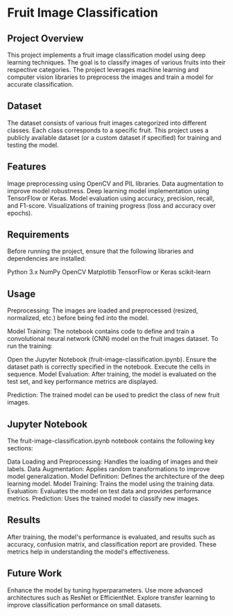 # Fruit Image Classification
## Project Overview
This project implements a fruit image classification model using deep learning techniques. The goal is to classify images of various fruits into their respective categories. The project leverages machine learning and computer vision libraries to preprocess the images and train a model for accurate classification.

## Dataset
The dataset consists of various fruit images categorized into different classes. Each class corresponds to a specific fruit. This project uses a publicly available dataset (or a custom dataset if specified) for training and testing the model.

## Features
Image preprocessing using OpenCV and PIL libraries.
Data augmentation to improve model robustness.
Deep learning model implementation using TensorFlow or Keras.
Model evaluation using accuracy, precision, recall, and F1-score.
Visualizations of training progress (loss and accuracy over epochs).
## Requirements
Before running the project, ensure that the following libraries and dependencies are installed:

Python 3.x
NumPy
OpenCV
Matplotlib
TensorFlow or Keras
scikit-learn

## Usage
Preprocessing: The images are loaded and preprocessed (resized, normalized, etc.) before being fed into the model.

Model Training: The notebook contains code to define and train a convolutional neural network (CNN) model on the fruit images dataset. To run the training:

Open the Jupyter Notebook (fruit-image-classification.ipynb).
Ensure the dataset path is correctly specified in the notebook.
Execute the cells in sequence.
Model Evaluation: After training, the model is evaluated on the test set, and key performance metrics are displayed.

Prediction: The trained model can be used to predict the class of new fruit images.

## Jupyter Notebook
The fruit-image-classification.ipynb notebook contains the following key sections:

Data Loading and Preprocessing: Handles the loading of images and their labels.
Data Augmentation: Applies random transformations to improve model generalization.
Model Definition: Defines the architecture of the deep learning model.
Model Training: Trains the model using the training data.
Evaluation: Evaluates the model on test data and provides performance metrics.
Prediction: Uses the trained model to classify new images.

## Results
After training, the model's performance is evaluated, and results such as accuracy, confusion matrix, and classification report are provided. These metrics help in understanding the model's effectiveness.

## Future Work
Enhance the model by tuning hyperparameters.
Use more advanced architectures such as ResNet or EfficientNet.
Explore transfer learning to improve classification performance on small datasets.
